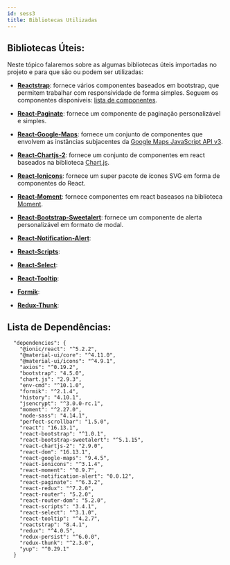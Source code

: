 ```yaml
---
id: sess3
title: Bibliotecas Utilizadas
---
```


## **Bibliotecas Úteis:**

Neste tópico falaremos sobre as algumas bibliotecas úteis importadas no projeto e para que são ou podem ser utilizadas:

- [**Reactstrap**](https://reactstrap.github.io/): fornece vários componentes baseados em bootstrap, que permitem trabalhar com responsividade de forma simples. Seguem os componentes disponíveis: [lista de componentes](https://reactstrap.github.io/components/alerts/).

- [**React-Paginate**](https://github.com/AdeleD/react-paginate#readme): fornece um componente de paginação personalizável e simples.

- [**React-Google-Maps**](https://tomchentw.github.io/react-google-maps/): fornece um conjunto de componentes que envolvem as instâncias subjacentes da [Google Maps JavaScript API v3](https://developers.google.com/maps/documentation/javascript/overview).

- [**React-Chartjs-2**](https://github.com/jerairrest/react-chartjs-2): fornece um conjunto de componentes em react baseados na biblioteca [Chart.js](https://www.chartjs.org/docs/latest/).

- [**React-Ionicons**](https://zamarrowski.github.io/react-ionicons/): fornece um super pacote de ícones SVG em forma de componentes do React.
    
- [**React-Moment**](https://github.com/headzoo/react-moment#readme): fornece componentes em react baseasos na biblioteca [Moment](https://momentjs.com/).

- [**React-Bootstrap-Sweetalert**](http://djorg83.github.io/react-bootstrap-sweetalert/): fornece um componente de alerta personalizável em formato de modal.

- [**React-Notification-Alert**](): 

- [**React-Scripts**](): 

- [**React-Select**](): 

- [**React-Tooltip**](): 

- [**Formik**]():

- [**Redux-Thunk**]():


## **Lista de Dependências:**

````
  "dependencies": {
    "@ionic/react": "^5.2.2",
    "@material-ui/core": "^4.11.0",
    "@material-ui/icons": "^4.9.1",
    "axios": "^0.19.2",
    "bootstrap": "4.5.0",
    "chart.js": "2.9.3",
    "env-cmd": "^10.1.0",
    "formik": "^2.1.4",
    "history": "4.10.1",
    "jsencrypt": "^3.0.0-rc.1",
    "moment": "^2.27.0",
    "node-sass": "4.14.1",
    "perfect-scrollbar": "1.5.0",
    "react": "16.13.1",
    "react-bootstrap": "^1.0.1",
    "react-bootstrap-sweetalert": "^5.1.15",
    "react-chartjs-2": "2.9.0",
    "react-dom": "16.13.1",
    "react-google-maps": "9.4.5",
    "react-ionicons": "^3.1.4",
    "react-moment": "^0.9.7",
    "react-notification-alert": "0.0.12",
    "react-paginate": "^6.3.2",
    "react-redux": "^7.2.0",
    "react-router": "5.2.0",
    "react-router-dom": "5.2.0",
    "react-scripts": "3.4.1",
    "react-select": "^3.1.0",
    "react-tooltip": "^4.2.7",
    "reactstrap": "8.4.1",
    "redux": "^4.0.5",
    "redux-persist": "^6.0.0",
    "redux-thunk": "^2.3.0",
    "yup": "^0.29.1"
  }
````
